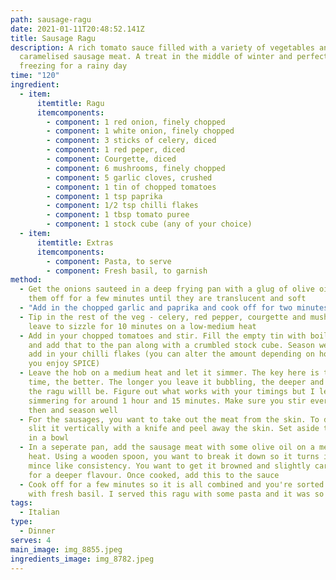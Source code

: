 ```yaml
---
path: sausage-ragu
date: 2021-01-11T20:48:52.141Z
title: Sausage Ragu
description: A rich tomato sauce filled with a variety of vegetables and
  caramelised sausage meat. A treat in the middle of winter and perfect for
  freezing for a rainy day
time: "120"
ingredient:
  - item:
      itemtitle: Ragu
      itemcomponents:
        - component: 1 red onion, finely chopped
        - component: 1 white onion, finely chopped
        - component: 3 sticks of celery, diced
        - component: 1 red peper, diced
        - component: Courgette, diced
        - component: 6 mushrooms, finely chopped
        - component: 5 garlic cloves, crushed
        - component: 1 tin of chopped tomatoes
        - component: 1 tsp paprika
        - component: 1/2 tsp chilli flakes
        - component: 1 tbsp tomato puree
        - component: 1 stock cube (any of your choice)
  - item:
      itemtitle: Extras
      itemcomponents:
        - component: Pasta, to serve
        - component: Fresh basil, to garnish
method:
  - Get the onions sauteed in a deep frying pan with a glug of olive oil. Cook
    them off for a few minutes until they are translucent and soft
  - "Add in the chopped garlic and paprika and cook off for two minutes "
  - Tip in the rest of the veg - celery, red pepper, courgette and mushrooms and
    leave to sizzle for 10 minutes on a low-medium heat
  - Add in your chopped tomatoes and stir. Fill the empty tin with boiling water
    and add that to the pan along with a crumbled stock cube. Season well and
    add in your chilli flakes (you can alter the amount depending on how much
    you enjoy SPICE)
  - Leave the hob on a medium heat and let it simmer. The key here is the more
    time, the better. The longer you leave it bubbling, the deeper and richer
    the ragu willl be. Figure out what works with your timings but I left mine
    simmering for around 1 hour and 15 minutes. Make sure you stir every now and
    then and season well
  - For the sausages, you want to take out the meat from the skin. To do this, I
    slit it vertically with a knife and peel away the skin. Set aside the meat
    in a bowl
  - In a seperate pan, add the sausage meat with some olive oil on a medium
    heat. Using a wooden spoon, you want to break it down so it turns into a
    mince like consistency. You want to get it browned and slightly caramelised
    for a deeper flavour. Once cooked, add this to the sauce
  - Cook off for a few minutes so it is all combined and you're sorted. Garnish
    with fresh basil. I served this ragu with some pasta and it was so delicious
tags:
  - Italian
type:
  - Dinner
serves: 4
main_image: img_8855.jpeg
ingredients_image: img_8782.jpeg
---
```


